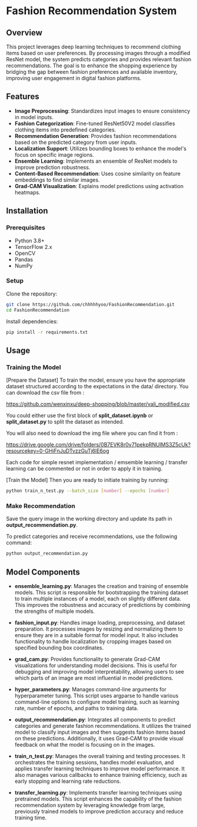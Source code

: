 # Fashion Recommendation System

## Overview

This project leverages deep learning techniques to recommend clothing items based on user preferences. By processing images through a modified ResNet model, the system predicts categories and provides relevant fashion recommendations. The goal is to enhance the shopping experience by bridging the gap between fashion preferences and available inventory, improving user engagement in digital fashion platforms.

## Features

- **Image Preprocessing**: Standardizes input images to ensure consistency in model inputs.
- **Fashion Categorization**: Fine-tuned ResNet50V2 model classifies clothing items into predefined categories.
- **Recommendation Generation**: Provides fashion recommendations based on the predicted category from user inputs.
- **Localization Support**: Utilizes bounding boxes to enhance the model's focus on specific image regions.
- **Ensemble Learning**: Implements an ensemble of ResNet models to improve prediction robustness.
- **Content-Based Recommendation**: Uses cosine similarity on feature embeddings to find similar images.
- **Grad-CAM Visualization**: Explains model predictions using activation heatmaps.

## Installation

### Prerequisites

- Python 3.8+
- TensorFlow 2.x
- OpenCV
- Pandas
- NumPy

### Setup

Clone the repository:

```bash
git clone https://github.com/chhhhhyoo/FashionRecommendation.git
cd FashionRecommendation
```

Install dependencies:

```bash
pip install -r requirements.txt
```

## Usage

### Training the Model

[Prepare the Dataset]
To train the model, ensure you have the appropriate dataset structured according to the expectations in the data/ directory.
You can download the csv file from :

<https://github.com/wenxinxu/deep-shopping/blob/master/vali_modified.csv>

You could either use the first block of **split_dataset.ipynb** or **split_dataset.py** to split the dataset as intended.

You will also need to download the img file where you can find it from :

<https://drive.google.com/drive/folders/0B7EVK8r0v71pekpRNUlMS3Z5cUk?resourcekey=0-GHiFnJuDTvzzGuTj6lE6og>

Each code for simple resnet implementation / emsemble learning / transfer learning can be commented or not in order to apply it in training.

[Train the Model]
Then you are ready to initiate training by running:

```bash
python train_n_test.py --batch_size [number] --epochs [number]
```

### Make Recommendation

Save the query image in the working directory and update its path in **output_recommendation.py**.

To predict categories and receive recommendations, use the following command:

```bash
python output_recommendation.py
```

## Model Components

- **ensemble_learning.py**: Manages the creation and training of ensemble models. This script is responsible for bootstrapping the training dataset to train multiple instances of a model, each on slightly different data. This improves the robustness and accuracy of predictions by combining the strengths of multiple models.

- **fashion_input.py**: Handles image loading, preprocessing, and dataset preparation. It processes images by resizing and normalizing them to ensure they are in a suitable format for model input. It also includes functionality to handle localization by cropping images based on specified bounding box coordinates.

- **grad_cam.py**: Provides functionality to generate Grad-CAM visualizations for understanding model decisions. This is useful for debugging and improving model interpretability, allowing users to see which parts of an image are most influential in model predictions.

- **hyper_parameters.py**: Manages command-line arguments for hyperparameter tuning. This script uses argparse to handle various command-line options to configure model training, such as learning rate, number of epochs, and paths to training data.

- **output_recommendation.py**: Integrates all components to predict categories and generate fashion recommendations. It utilizes the trained model to classify input images and then suggests fashion items based on these predictions. Additionally, it uses Grad-CAM to provide visual feedback on what the model is focusing on in the images.

- **train_n_test.py**: Manages the overall training and testing processes. It orchestrates the training sessions, handles model evaluation, and applies transfer learning techniques to improve model performance. It also manages various callbacks to enhance training efficiency, such as early stopping and learning rate reductions.

- **transfer_learning.py**: Implements transfer learning techniques using pretrained models. This script enhances the capability of the fashion recommendation system by leveraging knowledge from large, previously trained models to improve prediction accuracy and reduce training time.
